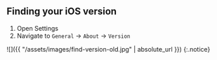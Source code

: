 
## Finding your iOS version

1. Open Settings
1. Navigate to `General` -> `About` -> `Version`
  
![]({{ "/assets/images/find-version-old.jpg" | absolute_url }})
{:.notice}

